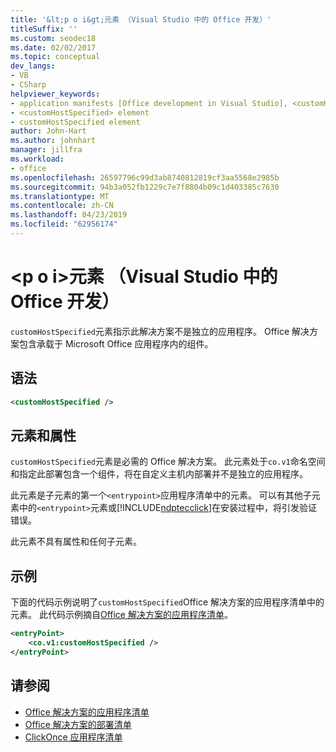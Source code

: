 ```yaml
---
title: '&lt;p o i&gt;元素 （Visual Studio 中的 Office 开发）'
titleSuffix: ''
ms.custom: seodec18
ms.date: 02/02/2017
ms.topic: conceptual
dev_langs:
- VB
- CSharp
helpviewer_keywords:
- application manifests [Office development in Visual Studio], <customHostSpecified> element
- <customHostSpecified> element
- customHostSpecified element
author: John-Hart
ms.author: johnhart
manager: jillfra
ms.workload:
- office
ms.openlocfilehash: 26597796c99d3ab8740812819cf3aa5568e2985b
ms.sourcegitcommit: 94b3a052fb1229c7e7f8804b09c1d403385c7630
ms.translationtype: MT
ms.contentlocale: zh-CN
ms.lasthandoff: 04/23/2019
ms.locfileid: "62956174"
---
```

# <a name="ltcustomhostspecifiedgt-element-office-development-in-visual-studio"></a>&lt;p o i&gt;元素 （Visual Studio 中的 Office 开发）
  `customHostSpecified`元素指示此解决方案不是独立的应用程序。 Office 解决方案包含承载于 Microsoft Office 应用程序内的组件。

## <a name="syntax"></a>语法

```xml
<customHostSpecified />
```

## <a name="elements-and-attributes"></a>元素和属性
 `customHostSpecified`元素是必需的 Office 解决方案。 此元素处于`co.v1`命名空间和指定此部署包含一个组件，将在自定义主机内部署并不是独立的应用程序。

 此元素是子元素的第一个`<entrypoint>`应用程序清单中的元素。 可以有其他子元素中的`<entrypoint>`元素或[!INCLUDE[ndptecclick](../vsto/includes/ndptecclick-md.md)]在安装过程中，将引发验证错误。

 此元素不具有属性和任何子元素。

## <a name="example"></a>示例
 下面的代码示例说明了`customHostSpecified`Office 解决方案的应用程序清单中的元素。 此代码示例摘自[Office 解决方案的应用程序清单](../vsto/application-manifests-for-office-solutions.md)。

```xml
<entryPoint>
    <co.v1:customHostSpecified />
</entryPoint>
```

## <a name="see-also"></a>请参阅

- [Office 解决方案的应用程序清单](../vsto/application-manifests-for-office-solutions.md)
- [Office 解决方案的部署清单](../vsto/deployment-manifests-for-office-solutions.md)
- [ClickOnce 应用程序清单](../deployment/clickonce-application-manifest.md)